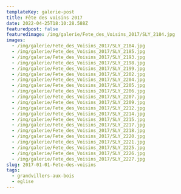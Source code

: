 ```yaml
---
templateKey: galerie-post
title: Fête des voisins 2017
date: 2022-04-25T18:10:28.588Z
featuredpost: false
featuredimage: /img/galerie/Fete_des_Voisins_2017/SLY_2184.jpg
images:
  - /img/galerie/Fete_des_Voisins_2017/SLY_2184.jpg
  - /img/galerie/Fete_des_Voisins_2017/SLY_2185.jpg
  - /img/galerie/Fete_des_Voisins_2017/SLY_2193.jpg
  - /img/galerie/Fete_des_Voisins_2017/SLY_2198.jpg
  - /img/galerie/Fete_des_Voisins_2017/SLY_2199.jpg
  - /img/galerie/Fete_des_Voisins_2017/SLY_2202.jpg
  - /img/galerie/Fete_des_Voisins_2017/SLY_2204.jpg
  - /img/galerie/Fete_des_Voisins_2017/SLY_2205.jpg
  - /img/galerie/Fete_des_Voisins_2017/SLY_2206.jpg
  - /img/galerie/Fete_des_Voisins_2017/SLY_2207.jpg
  - /img/galerie/Fete_des_Voisins_2017/SLY_2209.jpg
  - /img/galerie/Fete_des_Voisins_2017/SLY_2212.jpg
  - /img/galerie/Fete_des_Voisins_2017/SLY_2214.jpg
  - /img/galerie/Fete_des_Voisins_2017/SLY_2215.jpg
  - /img/galerie/Fete_des_Voisins_2017/SLY_2217.jpg
  - /img/galerie/Fete_des_Voisins_2017/SLY_2218.jpg
  - /img/galerie/Fete_des_Voisins_2017/SLY_2220.jpg
  - /img/galerie/Fete_des_Voisins_2017/SLY_2221.jpg
  - /img/galerie/Fete_des_Voisins_2017/SLY_2225.jpg
  - /img/galerie/Fete_des_Voisins_2017/SLY_2226.jpg
  - /img/galerie/Fete_des_Voisins_2017/SLY_2227.jpg
slug: 2017-01-01-Fete-des-voisins
tags:
  - grandvillers-aux-bois
  - eglise
---
```

